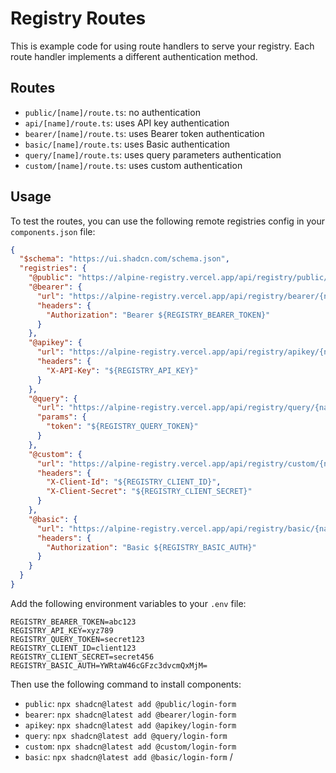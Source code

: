# Registry Routes

This is example code for using route handlers to serve your registry. Each route handler implements a different authentication method.

## Routes

- `public/[name]/route.ts`: no authentication
- `api/[name]/route.ts`: uses API key authentication
- `bearer/[name]/route.ts`: uses Bearer token authentication
- `basic/[name]/route.ts`: uses Basic authentication
- `query/[name]/route.ts`: uses query parameters authentication
- `custom/[name]/route.ts`: uses custom authentication

## Usage

To test the routes, you can use the following remote registries config in your `components.json` file:

```json
{
  "$schema": "https://ui.shadcn.com/schema.json",
  "registries": {
    "@public": "https://alpine-registry.vercel.app/api/registry/public/{name}",
    "@bearer": {
      "url": "https://alpine-registry.vercel.app/api/registry/bearer/{name}",
      "headers": {
        "Authorization": "Bearer ${REGISTRY_BEARER_TOKEN}"
      }
    },
    "@apikey": {
      "url": "https://alpine-registry.vercel.app/api/registry/apikey/{name}",
      "headers": {
        "X-API-Key": "${REGISTRY_API_KEY}"
      }
    },
    "@query": {
      "url": "https://alpine-registry.vercel.app/api/registry/query/{name}",
      "params": {
        "token": "${REGISTRY_QUERY_TOKEN}"
      }
    },
    "@custom": {
      "url": "https://alpine-registry.vercel.app/api/registry/custom/{name}",
      "headers": {
        "X-Client-Id": "${REGISTRY_CLIENT_ID}",
        "X-Client-Secret": "${REGISTRY_CLIENT_SECRET}"
      }
    },
    "@basic": {
      "url": "https://alpine-registry.vercel.app/api/registry/basic/{name}",
      "headers": {
        "Authorization": "Basic ${REGISTRY_BASIC_AUTH}"
      }
    }
  }
}
```

Add the following environment variables to your `.env` file:

```env
REGISTRY_BEARER_TOKEN=abc123
REGISTRY_API_KEY=xyz789
REGISTRY_QUERY_TOKEN=secret123
REGISTRY_CLIENT_ID=client123
REGISTRY_CLIENT_SECRET=secret456
REGISTRY_BASIC_AUTH=YWRtaW46cGFzc3dvcmQxMjM=
```

Then use the following command to install components:

- `public`: `npx shadcn@latest add @public/login-form`
- `bearer`: `npx shadcn@latest add @bearer/login-form`
- `apikey`: `npx shadcn@latest add @apikey/login-form`
- `query`: `npx shadcn@latest add @query/login-form`
- `custom`: `npx shadcn@latest add @custom/login-form`
- `basic`: `npx shadcn@latest add @basic/login-form`
  /
